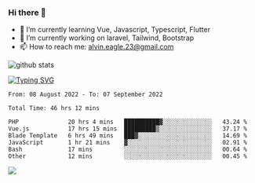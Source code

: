 ### Hi there 👋
- 🌱 I’m currently learning Vue, Javascript, Typescript, Flutter
- 🔭 I’m currently working on laravel, Tailwind, Bootstrap
- 📫 How to reach me: alvin.eagle.23@gmail.com



![github stats](https://github-readme-stats.vercel.app/api?username=alvnfaiz&show_icons=true)


[![Typing SVG](http://readme-typing-svg.herokuapp.com?font=Montserrat&color=%2336BCF7&duration=4000&center=true&lines=Alvin+Faiz;Fullstack+Developer;PHP%2C+Java%2C+Javascript%2C+Python;Laravel%2C+Vue%202%2C+Tailwind%2C+Bootstrap)](https://git.io/typing-svg)

<!--[![Alvnfaiz wakatime stats](https://github-readme-stats.vercel.app/api/wakatime?username=alvnfaiz&layout=compact&theme=dracula)](https://github.com/anuraghazra/github-readme-stats)

<!--START_SECTION:waka-->

```text
From: 08 August 2022 - To: 07 September 2022

Total Time: 46 hrs 12 mins

PHP              20 hrs 4 mins   ██████████▓░░░░░░░░░░░░░░   43.24 %
Vue.js           17 hrs 15 mins  █████████▒░░░░░░░░░░░░░░░   37.17 %
Blade Template   6 hrs 49 mins   ███▓░░░░░░░░░░░░░░░░░░░░░   14.69 %
JavaScript       1 hr 21 mins    ▓░░░░░░░░░░░░░░░░░░░░░░░░   02.91 %
Bash             17 mins         ░░░░░░░░░░░░░░░░░░░░░░░░░   00.64 %
Other            12 mins         ░░░░░░░░░░░░░░░░░░░░░░░░░   00.45 %
```

<!--END_SECTION:waka-->

  <!-- Change the `github-readme-stats.anuraghazra1.vercel.app` to `github-readme-stats.vercel.app`  -->
  <img align="center" src="https://github-readme-stats.anuraghazra1.vercel.app/api/top-langs/?username=alvnfaiz&layout=compact" />
<!--
**alvnfaiz/alvnfaiz** is a ✨ _special_ ✨ repository because its `README.md` (this file) appears on your GitHub profile.

Here are some ideas to get you started:

- 🔭 I’m currently working on ...
- 🌱 I’m currently learning ...
- 👯 I’m looking to collaborate on ...
- 🤔 I’m looking for help with ...
- 💬 Ask me about ...
- 📫 How to reach me: ...
- 😄 Pronouns: ...
- ⚡ Fun fact: ...
-->

